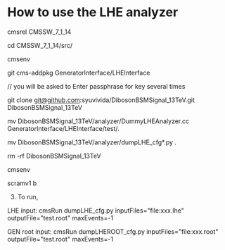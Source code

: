 How to use the LHE analyzer
======================

  cmsrel CMSSW_7_1_14

  cd CMSSW_7_1_14/src/

  cmsenv

  git cms-addpkg GeneratorInterface/LHEInterface

// you will be asked to Enter passphrase for key several times

  git clone git@github.com:syuvivida/DibosonBSMSignal_13TeV.git DibosonBSMSignal_13TeV

  mv DibosonBSMSignal_13TeV/analyzer/DummyLHEAnalyzer.cc GeneratorInterface/LHEInterface/test/.

  mv DibosonBSMSignal_13TeV/analyzer/dumpLHE_cfg*.py .  

  rm -rf DibosonBSMSignal_13TeV

  cmsenv

  scramv1 b

 3. To run,

LHE input:  cmsRun dumpLHE_cfg.py inputFiles="file:xxx.lhe" outputFile="test.root" maxEvents=-1

GEN root input: cmsRun dumpLHEROOT_cfg.py inputFiles="file:xxx.root" outputFile="test.root" maxEvents=-1
